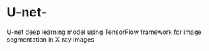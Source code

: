 # U-net-
U-net deep learning model using TensorFlow framework for image segmentation in X-ray images
